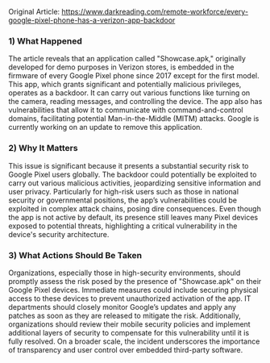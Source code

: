 Original Article: https://www.darkreading.com/remote-workforce/every-google-pixel-phone-has-a-verizon-app-backdoor

### 1) What Happened

The article reveals that an application called "Showcase.apk," originally developed for demo purposes in Verizon stores, is embedded in the firmware of every Google Pixel phone since 2017 except for the first model. This app, which grants significant and potentially malicious privileges, operates as a backdoor. It can carry out various functions like turning on the camera, reading messages, and controlling the device. The app also has vulnerabilities that allow it to communicate with command-and-control domains, facilitating potential Man-in-the-Middle (MITM) attacks. Google is currently working on an update to remove this application.

### 2) Why It Matters

This issue is significant because it presents a substantial security risk to Google Pixel users globally. The backdoor could potentially be exploited to carry out various malicious activities, jeopardizing sensitive information and user privacy. Particularly for high-risk users such as those in national security or governmental positions, the app’s vulnerabilities could be exploited in complex attack chains, posing dire consequences. Even though the app is not active by default, its presence still leaves many Pixel devices exposed to potential threats, highlighting a critical vulnerability in the device's security architecture.

### 3) What Actions Should Be Taken

Organizations, especially those in high-security environments, should promptly assess the risk posed by the presence of "Showcase.apk" on their Google Pixel devices. Immediate measures could include securing physical access to these devices to prevent unauthorized activation of the app. IT departments should closely monitor Google’s updates and apply any patches as soon as they are released to mitigate the risk. Additionally, organizations should review their mobile security policies and implement additional layers of security to compensate for this vulnerability until it is fully resolved. On a broader scale, the incident underscores the importance of transparency and user control over embedded third-party software.